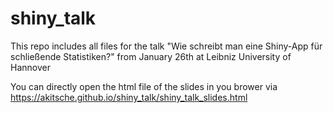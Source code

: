 # shiny_talk
This repo includes all files for the talk "Wie schreibt man eine Shiny-App für schließende Statistiken?" from January 26th at Leibniz University of Hannover

You can directly open the html file of the slides in you brower via https://akitsche.github.io/shiny_talk/shiny_talk_slides.html
